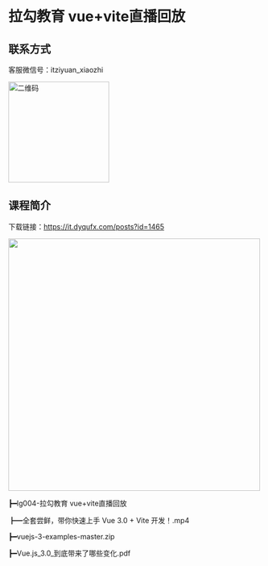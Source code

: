 # 拉勾教育 vue+vite直播回放

## 联系方式

客服微信号：itziyuan_xiaozhi

<img src="https://ziyuanyun.oss-cn-guangzhou.aliyuncs.com/common/20240614073449/666b82192834a.jpg" width="200" height="200" alt="二维码">

## 课程简介

下载链接：https://it.dyqufx.com/posts?id=1465

<img src="https://ziyuanyun.oss-cn-guangzhou.aliyuncs.com/yun/20240515153942/664466be18afe.jpg" width="500" alt="">

  ┣━lg004-拉勾教育 vue+vite直播回放

 ┣━全套尝鲜，带你快速上手 Vue 3.0 + Vite 开发！.mp4

 ┣━vuejs-3-examples-master.zip

 ┣━Vue.js_3.0_到底带来了哪些变化.pdf

  
